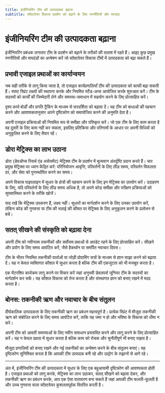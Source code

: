```yaml
---
title: इंजीनियरिंग टीम की उत्पादकता बढ़ाना
subtitle: सॉफ़्टवेयर विकास प्रदर्शन को बढ़ाने के लिए रणनीतियाँ और मापदंड
---
```


# इंजीनियरिंग टीम की उत्पादकता बढ़ाना

इंजीनियरिंग प्रबंधक लगातार टीम के प्रदर्शन को बढ़ाने के तरीकों की तलाश में रहते हैं। आइए कुछ प्रमुख रणनीतियों और मापदंडों का अन्वेषण करें जो सॉफ़्टवेयर विकास टीमों में उत्पादकता को बढ़ा सकते हैं।

## प्रभावी एजाइल प्रथाओं का कार्यान्वयन

जब सही तरीके से लागू किया जाता है, तो एजाइल कार्यप्रणालियाँ टीम की उत्पादकता को काफी बढ़ा सकती हैं। स्पष्ट स्प्रिंट लक्ष्यों की स्थापना करके और नियमित स्टैंड-अप्स आयोजित करके शुरुआत करें। टीम के सदस्यों को कार्यों की जिम्मेदारी लेने और समस्या-समाधान में सहयोग करने के लिए प्रोत्साहित करें।

दृश्य कार्य बोर्डों और प्रगति ट्रैकिंग के माध्यम से पारदर्शिता को बढ़ावा दें। यह टीम को बाधाओं की पहचान करने और आवश्यकतानुसार अपने दृष्टिकोण को समायोजित करने की अनुमति देता है।

अपनी एजाइल प्रक्रियाओं की नियमित रूप से समीक्षा और परिष्कृत करें। जो एक टीम के लिए काम करता है वह दूसरी के लिए काम नहीं कर सकता, इसलिए प्रतिक्रिया और परिणामों के आधार पर अपनी विधियों को अनुकूलित करने के लिए तैयार रहें।

## डोरा मेट्रिक्स का लाभ उठाना

डोरा (डेवऑप्स रिसर्च एंड असेसमेंट) मेट्रिक्स टीम के प्रदर्शन में मूल्यवान अंतर्दृष्टि प्रदान करते हैं। चार प्रमुख मेट्रिक्स पर ध्यान केंद्रित करें: परिनियोजन आवृत्ति, परिवर्तनों के लिए लीड समय, परिवर्तन विफलता दर, और सेवा को पुनर्स्थापित करने का समय।

अपने विकास पाइपलाइन में सुधार के क्षेत्रों की पहचान करने के लिए इन मेट्रिक्स का उपयोग करें। उदाहरण के लिए, यदि परिवर्तनों के लिए लीड समय अधिक है, तो अपने कोड समीक्षा और परीक्षण प्रक्रियाओं को सुव्यवस्थित करने के तरीके खोजें।

याद रखें कि मेट्रिक्स उपकरण हैं, लक्ष्य नहीं। सुधारों का मार्गदर्शन करने के लिए उनका उपयोग करें, लेकिन कोड की गुणवत्ता या टीम की भलाई की कीमत पर मेट्रिक्स के लिए अनुकूलन करने के प्रलोभन से बचें।

## सतत् सीखने की संस्कृति को बढ़ावा देना

अपनी टीम को नवीनतम तकनीकों और सर्वोत्तम प्रथाओं से अपडेट रहने के लिए प्रोत्साहित करें। सीखने और प्रयोग के लिए समय आवंटित करें, जैसे हैकथॉन या समर्पित नवाचार दिवस।

टीम के भीतर नियमित तकनीकी वार्ताओं या जोड़ी प्रोग्रामिंग सत्रों के माध्यम से ज्ञान साझा करने को बढ़ावा दें। यह न केवल व्यक्तिगत कौशल में सुधार करता है बल्कि टीम की एकजुटता को भी मजबूत करता है।

एक मेंटरशिप कार्यक्रम लागू करने पर विचार करें जहां अनुभवी डेवलपर्स जूनियर टीम के सदस्यों का मार्गदर्शन कर सकें। यह कौशल विकास को तेज करता है और संस्थागत ज्ञान को बनाए रखने में मदद करता है।

## बोनस: तकनीकी ऋण और नवाचार के बीच संतुलन

दीर्घकालिक उत्पादकता के लिए तकनीकी ऋण का प्रबंधन महत्वपूर्ण है। प्रत्येक स्प्रिंट में मौजूदा तकनीकी ऋण को संबोधित करने के लिए समय आवंटित करें, ताकि यह जमा न हो और भविष्य के विकास को धीमा न करे।

अपनी टीम को आवर्ती समस्याओं के लिए नवीन समाधान प्रस्तावित करने और लागू करने के लिए प्रोत्साहित करें। यह न केवल दक्षता में सुधार करता है बल्कि काम को रोचक और चुनौतीपूर्ण भी बनाए रखता है।

मौजूदा प्रणालियों को बनाए रखने और नई तकनीकों का अन्वेषण करने के बीच संतुलन बनाएं। यह दृष्टिकोण सुनिश्चित करता है कि आपकी टीम उत्पादक बनी रहे और उद्योग के रुझानों से आगे रहे।

---

अंत में, इंजीनियरिंग टीम की उत्पादकता में सुधार के लिए एक बहुआयामी दृष्टिकोण की आवश्यकता होती है। एजाइल प्रथाओं को लागू करके, मेट्रिक्स का लाभ उठाकर, सतत् सीखने को बढ़ावा देकर, और तकनीकी ऋण का प्रबंधन करके, आप एक ऐसा वातावरण बना सकते हैं जहां आपकी टीम फलती-फूलती है और उच्च गुणवत्ता वाला सॉफ़्टवेयर कुशलतापूर्वक वितरित करती है।
